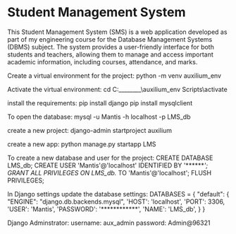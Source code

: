 <h1> Student Management System </h1>

This Student Management System (SMS) is a web application developed as part of my engineering course for the Database Management Systems (DBMS) subject. The system provides a user-friendly interface for both students and teachers, allowing them to manage and access important academic information, including courses, attendance, and marks.

Create a virtual environment for the project:
    python -m venv auxilium_env

Activate the virtual environment:
    cd C:\________\auxilium_env
    Scripts\activate

install the requirements:
    pip install django
    pip install mysqlclient

To open the database:
    mysql -u Mantis -h localhost -p LMS_db

create a new project:
    django-admin startproject auxilium

create a new app:
    python manage.py startapp LMS    

To create a new database and user for the project:
    CREATE DATABASE LMS_db;
    CREATE USER 'Mantis'@'localhost' IDENTIFIED BY '*******';
    GRANT ALL PRIVILEGES ON LMS_db.* TO 'Mantis'@'localhost';
    FLUSH PRIVILEGES;

In Django settings update the database settings:
    DATABASES = {
    "default": {
        "ENGINE": "django.db.backends.mysql",
        'HOST': 'localhost',
        'PORT': 3306,
        'USER': 'Mantis',
        'PASSWORD': '************',
        'NAME': 'LMS_db',
    }
}

Django Adminstrator:
    username: aux_admin
    password: Admin@96321
    
